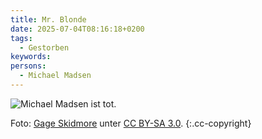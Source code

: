 ```yaml
---
title: Mr. Blonde
date: 2025-07-04T08:16:18+0200
tags:
  - Gestorben
keywords: 
persons:
  - Michael Madsen
---
```


![Michael Madsen ist tot.](/blog/2025/michaelmadsen.jpg)

Foto: [Gage Skidmore](https://commons.wikimedia.org/wiki/File:Michael_Madsen_by_Gage_Skidmore.jpg) unter [CC BY-SA 3.0](https://creativecommons.org/licenses/by-sa/3.0/deed.en). {:.cc-copyright}